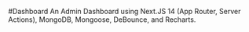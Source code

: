 #Dashboard
An Admin Dashboard using Next.JS 14 (App Router, Server Actions), MongoDB, Mongoose, DeBounce, and Recharts.

